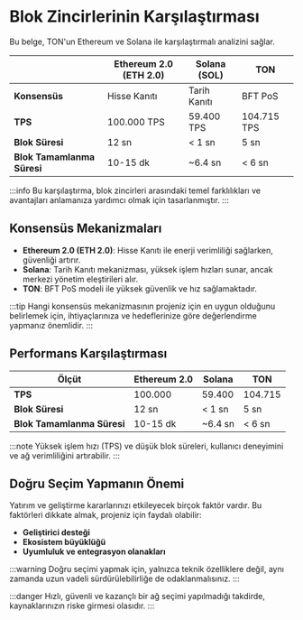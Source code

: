 # Blok Zincirlerinin Karşılaştırması

Bu belge, TON'un Ethereum ve Solana ile karşılaştırmalı analizini sağlar.

|                            | Ethereum 2.0 (ETH 2.0) | Solana (SOL)     | TON         |
|----------------------------|------------------------|------------------|-------------|
| **Konsensüs**              | Hisse Kanıtı           | Tarih Kanıtı     | BFT PoS     |
| **TPS**                    | 100.000 TPS            | 59.400 TPS       | 104.715 TPS |
| **Blok Süresi**            | 12 sn                  | < 1 sn           | 5 sn        |
| **Blok Tamamlanma Süresi** | 10-15 dk               | ~6.4 sn          | < 6 sn      |

:::info
Bu karşılaştırma, blok zincirleri arasındaki temel farklılıkları ve avantajları anlamanıza yardımcı olmak için tasarlanmıştır.
:::

## Konsensüs Mekanizmaları

- **Ethereum 2.0 (ETH 2.0)**: Hisse Kanıtı ile enerji verimliliği sağlarken, güvenliği artırır.
- **Solana**: Tarih Kanıtı mekanizması, yüksek işlem hızları sunar, ancak merkezi yönetim eleştirileri alır.
- **TON**: BFT PoS modeli ile yüksek güvenlik ve hız sağlamaktadır.

:::tip
Hangi konsensüs mekanizmasının projeniz için en uygun olduğunu belirlemek için, ihtiyaçlarınıza ve hedeflerinize göre değerlendirme yapmanız önemlidir.
:::

## Performans Karşılaştırması

| **Ölçüt**                 | **Ethereum 2.0** | **Solana**    | **TON**       |
|---------------------------|------------------|---------------|---------------|
| **TPS**                   | 100.000          | 59.400        | 104.715       |
| **Blok Süresi**           | 12 sn            | < 1 sn        | 5 sn          |
| **Blok Tamamlanma Süresi**| 10-15 dk         | ~6.4 sn       | < 6 sn        |

:::note
Yüksek işlem hızı (TPS) ve düşük blok süreleri, kullanıcı deneyimini ve ağ verimliliğini artırabilir.
:::

## Doğru Seçim Yapmanın Önemi

Yatırım ve geliştirme kararlarınızı etkileyecek birçok faktör vardır. Bu faktörleri dikkate almak, projeniz için faydalı olabilir:

- **Geliştirici desteği**
- **Ekosistem büyüklüğü**
- **Uyumluluk ve entegrasyon olanakları**

:::warning
Doğru seçimi yapmak için, yalnızca teknik özelliklere değil, aynı zamanda uzun vadeli sürdürülebilirliğe de odaklanmalısınız.
:::

:::danger
Hızlı, güvenli ve kazançlı bir ağ seçimi yapılmadığı takdirde, kaynaklarınızın riske girmesi olasıdır.
:::